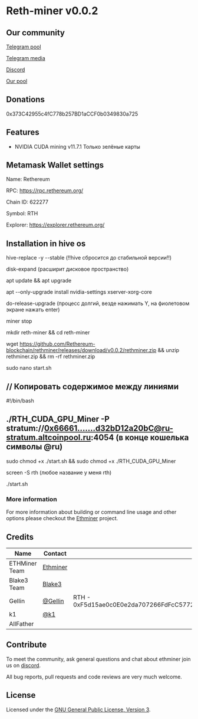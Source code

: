 # Reth-miner v0.0.2
## Our community
[Telegram pool](https://t.me/Altcoin_Pool)

[Telegram media](https://t.me/FavoritCoinChat)

[Discord](https://discord.gg/HqyjXaRX)

[Our pool](https://altcoinpool.ru)

## Donations
0x373C42955c4fC778b257BD1aCCF0b0349830a725

## Features
* NVIDIA CUDA mining v11.7.1 Только зелёные карты
  
## Metamask Wallet settings

Name: Rethereum

RPC: https://rpc.rethereum.org/

Chain ID: 622277

Symbol: RTH

Explorer: https://explorer.rethereum.org/

## Installation in hive os

hive-replace -y --stable  (‼️hive сбросится до стабильной версии‼️)

disk-expand  (расширит дисковое пространство)

apt update && apt upgrade

apt --only-upgrade install nvidia-settings xserver-xorg-core

do-release-upgrade   (процесс долгий, везде нажимать Y, на фиолетовом экране нажать enter)

miner stop

mkdir reth-miner && cd reth-miner

wget https://github.com/Rethereum-blockchain/rethminer/releases/download/v0.0.2/rethminer.zip && unzip rethminer.zip && rm -rf rethminer.zip

sudo nano start.sh 

// Копировать содержимое между линиями
------------------------------------------
#!/bin/bash 

./RTH_CUDA_GPU_Miner -P stratum://0x66661.......d32bD12a20bC@ru-stratum.altcoinpool.ru:4054 (в конце кошелька символы    @ru)
------------------------------------------

sudo chmod +x ./start.sh && sudo chmod +x ./RTH_CUDA_GPU_Miner

screen -S rth (любое название у меня rth)

./start.sh

### More information

For more information about building or command line usage and other options please checkout the [Ethminer](https://github.com/ethereum-mining/ethminer) project.

## Credits

| Name                  | Contact                                                      |     |
| --------------------- | ------------------------------------------------------------ | --- |
| ETHMiner Team    | [Ethminer](https://github.com/ethereum-mining/ethminer)     |  |
| Blake3 Team                   | [Blake3](https://github.com/BLAKE3-team/BLAKE3)                               |     |
| Gellin                | [@Gellin](https://github.com/gellin)                         |  RTH - 0xF5d15ae0c0E0e2da707266FdFcC5772a0583A417   |
| k1                | [@k1](https://github.com/korbin)                         |    |
| AllFather |  |    |

## Contribute

To meet the community, ask general questions and chat about ethminer join us on [discord](https://discord.gg/kBSnzqyph2).

All bug reports, pull requests and code reviews are very much welcome.


## License

Licensed under the [GNU General Public License, Version 3](LICENSE).
